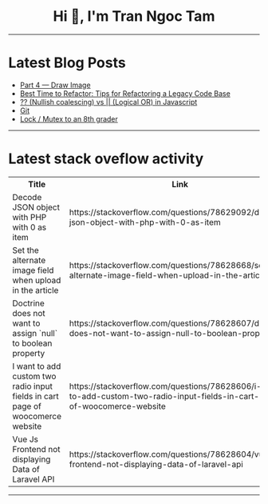 <h1 align="center">Hi 👋, I'm Tran Ngoc Tam</h1>

---

# Latest Blog Posts 
<!-- BLOG-POST-LIST:START -->
- [Part 4 — Draw Image](https://dev.to/kurohuku/part-4-draw-image-5a09)
- [Best Time to Refactor: Tips for Refactoring a Legacy Code Base](https://dev.to/haseeb1009/best-time-to-refactor-tips-for-refactoring-a-legacy-code-base-1b51)
- [?? &lpar;Nullish coalescing&rpar; vs || &lpar;Logical OR&rpar; in Javascript](https://dev.to/justanordinaryperson/-nullish-coalescing-vs-logical-or-in-javascript-2l88)
- [Git](https://dev.to/dwivedialind/git-odo)
- [Lock / Mutex to an 8th grader](https://dev.to/sauravshah31/lock-mutex-to-an-8th-grader-378a)
<!-- BLOG-POST-LIST:END -->

---

# Latest stack oveflow activity
<table>
  <tr><th>Title</th><th>Link</th></tr>
  <!-- STACKOVERFLOW:START --><tr><td>Decode JSON object with PHP with 0 as item</td><td>https://stackoverflow.com/questions/78629092/decode-json-object-with-php-with-0-as-item</td></tr><tr><td>Set the alternate image field when upload in the article</td><td>https://stackoverflow.com/questions/78628668/set-the-alternate-image-field-when-upload-in-the-article</td></tr><tr><td>Doctrine does not want to assign `null` to boolean property</td><td>https://stackoverflow.com/questions/78628607/doctrine-does-not-want-to-assign-null-to-boolean-property</td></tr><tr><td>I want to add custom two radio input fields in cart page of woocomerce website</td><td>https://stackoverflow.com/questions/78628606/i-want-to-add-custom-two-radio-input-fields-in-cart-page-of-woocomerce-website</td></tr><tr><td>Vue Js Frontend not displaying Data of Laravel API</td><td>https://stackoverflow.com/questions/78628604/vue-js-frontend-not-displaying-data-of-laravel-api</td></tr><!-- STACKOVERFLOW:END -->
</table>

---



